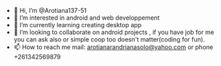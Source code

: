 - 👋 Hi, I’m @Arotiana137-51
- 👀 I’m interested in android and web developpement
- 🌱 I’m currently learning creating desktop app
- 💞️ I’m looking to collaborate on android projects , if you have job for me you can ask also or simple coop  too doesn't matter(coding for fun). 
- 📫 How to reach me  mail: arotianarandrianasolo@yahoo.com  or phone +261342569879 

<!---
Arotiana137-51/Arotiana137-51 is a ✨ special ✨ repository because its `README.md` (this file) appears on your GitHub profile.
You can click the Preview link to take a look at your changes.
--->
